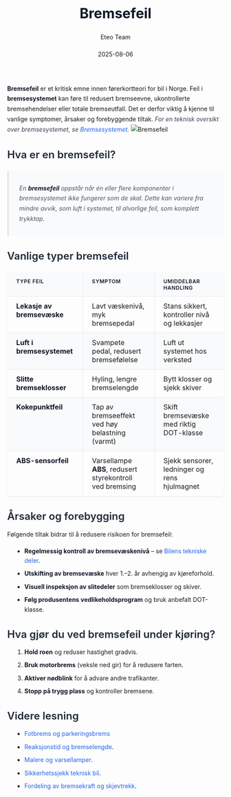 ﻿---
title: "Bremsefeil"
date: 2025-08-06
draft: false
author: "Eteo Team"
description: "Guide to Bremsefeil for Norwegian driving theory exam."
categories: ["Driving Theory"]
tags: ["driving", "theory", "safety"]
featured_image: "/blogs/teori/bremsefeil/bremsefeil-image.svg"
---
<style>
/* Base text styling */
.article-content {
  font-family: 'Inter', -apple-system, BlinkMacSystemFont, 'Segoe UI', Roboto, Oxygen, Ubuntu, Cantarell, 'Open Sans', 'Helvetica Neue', sans-serif;
  line-height: 1.6;
  color: #1f2937;
  font-size: 16px;
}
/* Headers */
h1 {
  font-size: 2rem;
  font-weight: 700;
  margin: 2rem 0 1.5rem;
  color: #111827;
}
h2 {
  font-size: 1.5rem;
  font-weight: 600;
  margin: 2rem 0 1rem;
  color: #1f2937;
}
h3 {
  font-size: 1.25rem;
  font-weight: 600;
  margin: 1.5rem 0 0.75rem;
  color: #374151;
}
/* Paragraphs */
p {
  margin: 1rem 0;
  line-height: 1.7;
}
/* Lists */
ul, ol {
  margin: 1rem 0 1rem 1.5rem;
  padding-left: 1rem;
}
li {
  margin-bottom: 0.5rem;
  line-height: 1.6;
}
/* Bold and emphasis text */
strong, b {
  font-weight: 700 !important;
  color: #111827;
}
em, i {
  font-style: italic;
  color: #374151;
}
strong em, b i, em strong, i b {
  font-weight: 700 !important;
  font-style: italic;
  color: #111827;
}
/* Links */
a {
  color: #2563eb;
  text-decoration: none;
  transition: color 0.2s ease;
}
a:hover {
  color: #1d4ed8;
  text-decoration: underline;
}
/* Code blocks */
pre, code {
  font-family: 'SFMono-Regular', Consolas, 'Liberation Mono', Menlo, monospace;
  background-color: #f3f4f6;
  border-radius: 0.375rem;
  font-size: 0.875em;
}
pre {
  padding: 1rem;
  overflow-x: auto;
  margin: 1rem 0;
}
code {
  padding: 0.2em 0.4em;
}
/* Blockquotes */
blockquote {
  border-left: 4px solid #e5e7eb;
  margin: 1.5rem 0;
  padding: 0.75rem 1rem 0.75rem 1.5rem;
  background-color: #f9fafb;
  color: #4b5563;
  font-style: italic;
}
/* Tables */
table {
  margin: 1.5rem auto !important;
  border-collapse: collapse !important;
  width: 100% !important;
  max-width: 100%;
  box-shadow: 0 1px 3px rgba(0,0,0,0.1) !important;
  border-radius: 0.5rem !important;
  overflow: hidden !important;
  border: 1px solid #e5e7eb !important;
  display: table !important;
}
th, td {
  padding: 0.75rem 1.25rem !important;
  text-align: left !important;
  border: 1px solid #e5e7eb !important;
  vertical-align: top;
}
th {
  background-color: #f9fafb !important;
  font-weight: 600 !important;
  color: #111827 !important;
  text-transform: uppercase !important;
  font-size: 0.75rem !important;
  letter-spacing: 0.05em !important;
}
tr:nth-child(even) {
  background-color: #f9fafb !important;
}
tr:hover {
  background-color: #f3f4f6 !important;
}
/* Responsive adjustments */
@media (max-width: 768px) {
  .article-content {
    font-size: 15px;
  }
  h1 { font-size: 1.75rem; }
  h2 { font-size: 1.375rem; }
  h3 { font-size: 1.125rem; }
  table {
    display: block !important;
    overflow-x: auto !important;
    -webkit-overflow-scrolling: touch;
  }
}
</style>
**Bremsefeil** er et kritisk emne innen førerkortteori for bil i Norge. Feil i **bremsesystemet** kan føre til redusert bremseevne, ukontrollerte bremsehendelser eller totale bremseutfall. Det er derfor viktig å kjenne til vanlige symptomer, årsaker og forebyggende tiltak.
*For en teknisk oversikt over bremsesystemet, se [Bremsesystemet](/blogs/teori/bremsesystemet "Bremsesystemet - Hydrauliske kretser, bremsevæske og komponenter").*
![Bremsefeil](/blogs/teori/bremsefeil/bremsefeil-image.svg)
## Hva er en bremsefeil?
> En **bremsefeil** oppstår når én eller flere komponenter i bremsesystemet ikke fungerer som de skal. Dette kan variere fra mindre avvik, som luft i systemet, til alvorlige feil, som komplett trykktap.
## Vanlige typer bremsefeil
| Type feil                  | Symptom                                            | Umiddelbar handling                                |
|----------------------------|----------------------------------------------------|-----------------------------------------------------|
| **Lekasje av bremsevæske** | Lavt væskenivå, myk bremsepedal                    | Stans sikkert, kontroller nivå og lekkasjer         |
| **Luft i bremsesystemet**  | Svampete pedal, redusert bremsefølelse             | Luft ut systemet hos verksted                       |
| **Slitte bremseklosser**   | Hyling, lengre bremselengde                        | Bytt klosser og sjekk skiver                        |
| **Kokepunktfeil**          | Tap av bremseeffekt ved høy belastning (varmt)     | Skift bremsevæske med riktig DOT-klasse             |
| **ABS-sensorfeil**         | Varsellampe **ABS**, redusert styrekontroll ved bremsing | Sjekk sensorer, ledninger og rens hjulmagnet |
## Årsaker og forebygging
Følgende tiltak bidrar til å redusere risikoen for bremsefeil:
* **Regelmessig kontroll av bremsevæskenivå** – se [Bilens tekniske deler](/blogs/teori/bilens-tekniske-deler "Bilens tekniske deler - Oversikt over bilens hovedkomponenter").
* **Utskifting av bremsevæske** hver 1.–2. år avhengig av kjøreforhold.
* **Visuell inspeksjon av slitedeler** som bremseklosser og skiver.
* **Følg produsentens vedlikeholdsprogram** og bruk anbefalt DOT-klasse.
## Hva gjør du ved bremsefeil under kjøring?
1. **Hold roen** og reduser hastighet gradvis.
2. **Bruk motorbrems** (veksle ned gir) for å redusere farten.
3. **Aktiver nødblink** for å advare andre trafikanter.
4. **Stopp på trygg plass** og kontroller bremsene.
## Videre lesning
* [Fotbrems og parkeringsbrems](/blogs/teori/fotbrems-og-parkeringsbrems "Fotbrems og parkeringsbrems - Servicebrems og parkeringsbrems")
* [Reaksjonstid og bremselengde](/blogs/teori/reaksjonstid-og-bremselengde "Reaksjonstid og bremselengde - Stoppeavstand og reaksjonstid").
* [Malere og varsellamper](/blogs/teori/malere-og-varsellamper "Malere og varsellamper - Forklaring av varseltegn").
* [Sikkerhetssjekk teknisk bil](/blogs/teori/sikkerhetssjekk-teknisk-bil "Sikkerhetssjekk teknisk bil - Rutinemessig sjekk før kjøring").
* [Fordeling av bremsekraft og skjevtrekk](/blogs/teori/fordeling-av-bremsekraft-og-skjevtrekk "Fordeling av bremsekraft og skjevtrekk - Unngå skjevtrekk ved bremsing").